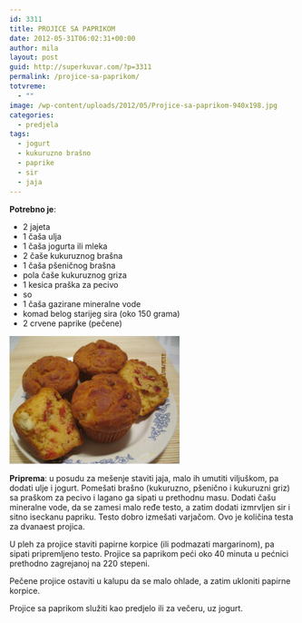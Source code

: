 ```yaml
---
id: 3311
title: PROJICE SA PAPRIKOM
date: 2012-05-31T06:02:31+00:00
author: mila
layout: post
guid: http://superkuvar.com/?p=3311
permalink: /projice-sa-paprikom/
totvreme:
  - ""
image: /wp-content/uploads/2012/05/Projice-sa-paprikom-940x198.jpg
categories:
  - predjela
tags:
  - jogurt
  - kukuruzno brašno
  - paprike
  - sir
  - jaja
---
```

**Potrebno je**:

  * 2 jajeta
  * 1 čaša ulja
  * 1 čaša jogurta ili mleka
  * 2 čaše kukuruznog brašna
  * 1 čaša pšeničnog brašna
  * pola čaše kukuruznog griza
  * 1 kesica praška za pecivo
  * so
  * 1 čaša gazirane mineralne vode
  * komad belog starijeg sira (oko 150 grama)
  * 2 crvene paprike (pečene)

<img class="alignnone size-medium wp-image-3312" title="Projice sa paprikom" src="/wp-content/uploads/2012/05/Projice-sa-paprikom-1024x768.jpg" alt="" width="300" height="225" /> 

**Priprema**: u posudu za mešenje staviti jaja, malo ih umutiti viljuškom, pa dodati ulje i jogurt. Pomešati brašno (kukuruzno, pšenično i kukuruzni griz) sa praškom za pecivo i lagano ga sipati u prethodnu masu. Dodati čašu mineralne vode, da se zamesi malo ređe testo, a zatim dodati izmrvljen sir i sitno iseckanu papriku. Testo dobro izmešati varjačom. Ovo je količina testa za dvanaest projica.

U pleh za projice staviti papirne korpice (ili podmazati margarinom), pa sipati pripremljeno testo. Projice sa paprikom peći oko 40 minuta u pećnici prethodno zagrejanoj na 220 stepeni.

Pečene projice ostaviti u kalupu da se malo ohlade, a zatim ukloniti papirne korpice.

Projice sa paprikom služiti kao predjelo ili za večeru, uz jogurt.
